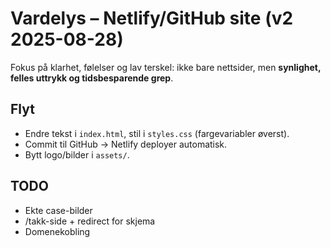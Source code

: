 # Vardelys – Netlify/GitHub site (v2 2025-08-28)

Fokus på klarhet, følelser og lav terskel: ikke bare nettsider, men <b>synlighet, felles uttrykk og tidsbesparende grep</b>.

## Flyt
- Endre tekst i `index.html`, stil i `styles.css` (fargevariabler øverst).
- Commit til GitHub → Netlify deployer automatisk.
- Bytt logo/bilder i `assets/`.

## TODO
- Ekte case-bilder
- /takk-side + redirect for skjema
- Domenekobling
